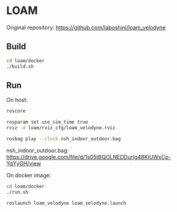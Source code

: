 # LOAM

Original repository: https://github.com/laboshinl/loam_velodyne

## Build
```bash
cd loam/docker
./build.sh
```

## Run

On host:
```bash
roscore
```

```bash
rosparam set use_sim_time true
rviz -d loam/rviz_cfg/loam_velodyne.rviz
```

```bash
rosbag play --clock nsh_indoor_outdoor.bag
```
nsh_indoor_outdoor.bag: https://drive.google.com/file/d/1s05tBQOLNEDDurlg48KiUWxCp-YqYyGH/view


On docker image:
```bash
cd loam/docker
./run.sh

roslaunch loam_velodyne loam_velodyne.launch
```
